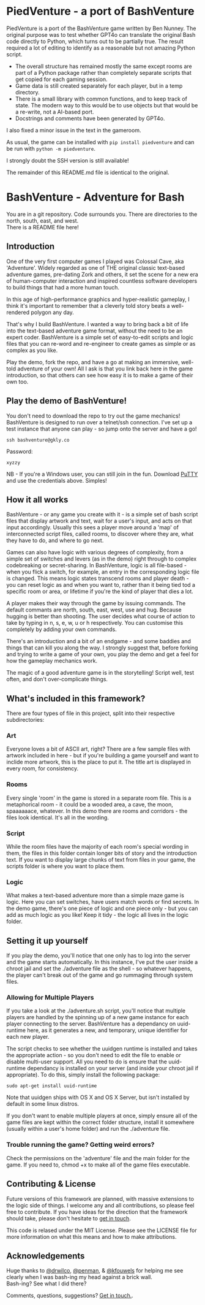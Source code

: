 PiedVenture - a port of BashVenture
===================================

PiedVenture is a port of the BashVenture game written by Ben Nunney. The original purpose was to test whether GPT4o can translate the original Bash code directly to Python, which turns out to be partially true. The result required a lot of editing to identify as a reasonable but not amazing Python script.

  * The overall structure has remained mostly the same except rooms are part of a Python package rather than completely separate scripts that get copied for each gaming session.
  * Game data is still created separately for each player, but in a temp directory.
  * There is a small library with common functions, and to keep track of state. The modern way to this would be to use objects but that would be a re-write, not a AI-based port.
  * Docstrings and comments have been generated by GPT4o.

I also fixed a minor issue in the text in the gameroom.

As usual, the game can be installed with `pip install piedventure` and can be run with `python -m piedventure`.

I strongly doubt the SSH version is still available!

The remainder of this README.md file is identical to the original.



BashVenture - Adventure for Bash
=================================

You are in a git repository. Code surrounds you. There are directories to the north, south, east, and west.<br>There is a README file here!


Introduction
------------

One of the very first computer games I played was Colossal Cave, aka 'Adventure'. Widely regarded as one of THE original classic text-based adventure games, pre-dating Zork and others, it set the scene for a new era of human-computer interaction and inspired countless software developers to build things that had a more human touch.

In this age of high-performance graphics and hyper-realistic gameplay, I think it's important to remember that a cleverly told story beats a well-rendered polygon any day.

That's why I build BashVenture. I wanted a way to bring back a bit of life into the text-based adventure game format, without the need to be an expert coder. BashVenture is a simple set of easy-to-edit scripts and logic files that you can re-word and re-engineer to create games as simple or as complex as you like.

Play the demo, fork the repo, and have a go at making an immersive, well-told adventure of your own! All I ask is that you link back here in the game introduction, so that others can see how easy it is to make a game of their own too.


Play the demo of BashVenture!
-----------------------------

You don't need to download the repo to try out the game mechanics! BashVenture is designed to run over a telnet/ssh connection. I've set up a test instance that anyone can play - so jump onto the server and have a go!

```bash:
ssh bashventure@gkly.co
```

Password:<br>
```
xyzzy
```


NB - If you're a Windows user, you can still join in the fun. Download [PuTTY](http://www.chiark.greenend.org.uk/~sgtatham/putty/download.html) and use the credentials above. Simples!



How it all works
----------------

BashVenture - or any game you create with it - is a simple set of bash script files that display artwork and text, wait for a user's input, and acts on that input accordingly. Usually this sees a player move around a 'map' of interconnected script files, called rooms, to discover where they are, what they have to do, and where to go next.

Games can also have logic with various degrees of complexity, from a simple set of switches and levers (as in the demo) right through to complex codebreaking or secret-sharing. In BashVenture, logic is all file-based - when you flick a switch, for example, an entry in the corresponding logic file is changed. This means logic states transcend rooms and player death - you can reset logic as and when you want to, rather than it being tied tod a specific room or area, or lifetime if you're the kind of player that dies a lot.

A player makes their way through the game by issuing commands. The default commants are north, south, east, west, use and hug. Because hugging is better than shooting. The user decides what course of action to take by typing in n, s, e, w, u or h respectively. You can customise this completely by adding your own commands.

There's an introduction and a bit of an endgame - and some baddies and things that can kill you along the way. I strongly suggest that, before forking and trying to write a game of your own, you play the demo and get a feel for how the gameplay mechanics work.

The magic of a good adventure game is in the storytelling! Script well, test often, and don't over-complicate things.



What's included in this framework?
----------------------------------

There are four types of file in this project, split into their respective subdirectories:

### Art
Everyone loves a bit of ASCII art, right? There are a few sample files with artwork included in here - but if you're building a game yourself and want to inclide more artwork, this is the place to put it. The title art is displayed in every room, for consistency.

### Rooms
Every single 'room' in the game is stored in a separate room file. This is a metaphorical room - it could be a wooded area, a cave, the moon, spaaaaaace, whatever. In this demo there are rooms and corridors - the files look identical. It's all in the wording.

### Script
While the room files have the majority of each room's special wording in them, the files in this folder contain longer bits of story and the introduction text. If you want to display large chunks of text from files in your game, the scripts folder is where you want to place them.

### Logic
What makes a text-based adventure more than a simple maze game is logic. Here you can set switches, have users match words or find secrets. In the demo game, there's one piece of logic and one piece only - but you can add as much logic as you like! Keep it tidy - the logic all lives in the logic folder.



Setting it up yourself
----------------------

If you play the demo, you'll notice that one only has to log into the server and the game starts automatically. In this instance, I've put the user inside a chroot jail and set the ./adventure file as the shell - so whatever happens, the player can't break out of the game and go rummaging through system files.

### Allowing for Multiple Players

If you take a look at the ./adventure.sh script, you'll notice that multiple players are handled by the spinning up of a new game instance for each player connecting to the server. BashVenture has a dependancy on uuid-runtime here, as it generates a new, and temporary, unique identifier for each new player.

The script checks to see whether the uuidgen runtime is installed and takes the appropriate action - so you don't need to edit the file to enable or disable multi-user support. All you need to do is ensure that the uuid-runtime dependancy is installed on your server (and inside your chroot jail if appropriate). To do this, simply install the following package:

```bash:
sudo apt-get install uuid-runtime
```

Note that uuidgen ships with OS X and OS X Server, but isn't installed by default in some linux distros.

If you don't want to enable multiple players at once, simply ensure all of the game files are kept within the correct folder structure, install it somewhere (usually within a user's home folder) and run the ./adventure file.

### Trouble running the game? Getting weird errors?

Check the permissions on the 'adventure' file and the main folder for the game. If you need to, chmod +x to make all of the game files executable.



Contributing & License
--------------

Future versions of this framework are planned, with massive extensions to the logic side of things. I welcome any and all contributions, so please feel free to contribute. If you have ideas for the direction that the framework should take, please don't hesitate to [get in touch](mailto:mail@bennunney.com).

This code is relased under the MIT License. Please see the LICENSE file for more information on what this means and how to make attributions.



Acknowledgements
----------------

Huge thanks to [@drwilco](https://github.com/drwilco/), [@penman](https://github.com/penman), & [@kfouwels](https://github.com/kfouwels) for helping me see clearly when I was bash-ing my head against a brick wall.
<br>Bash-ing? See what I did there?

Comments, questions, suggestions? [Get in touch.](mailto:mail@bennunney.com).
